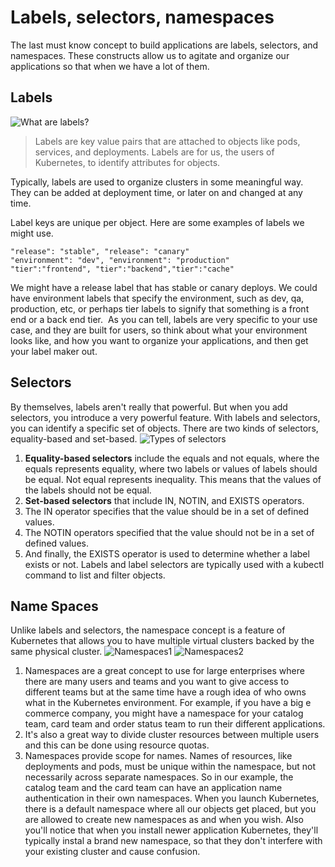 # Labels, selectors, namespaces
The last must know concept to build applications are labels, selectors, and namespaces. These constructs allow us to agitate and organize our applications so that when we have a lot of them.
## Labels
<img src="images/" alt="What are labels?">

> Labels are key value pairs that are attached to objects like pods, services, and deployments. Labels are for us, the users of Kubernetes, to identify attributes for objects.

Typically, labels are used to organize clusters in some meaningful way. They can be added at deployment time, or later on and changed at any time.

Label keys are unique per object. Here are some examples of labels we might use.
```
"release": "stable", "release": "canary"
"environment": "dev", "environment": "production"
"tier":"frontend", "tier":"backend","tier":"cache"
```
We might have a release label that has stable or canary deploys. We could have environment labels that specify the environment, such as dev, qa, production, etc, or perhaps tier labels to signify that something is a front end or a back end tier. 
As you can tell, labels are very specific to your use case, and they are built for users, so think about what your environment looks like, and how you want to organize your applications, and then get your label maker out.
## Selectors
By themselves, labels aren't really that powerful. But when you add selectors, you introduce a very powerful feature. With labels and selectors, you can identify a specific set of objects.
There are two kinds of selectors, equality-based and set-based.
<img src="images/" alt="Types of selectors">
1. **Equality-based selectors** include the equals and not equals, where the equals represents equality, where two labels or values of labels should be equal. Not equal represents inequality. This means that the values of the labels should not be equal.
2. **Set-based selectors** that include IN, NOTIN, and EXISTS operators.
1. The IN operator specifies that the value should be in a set of defined values.
2. The NOTIN operators specified that the value should not be in a set of defined values. 
3. And finally, the EXISTS operator is used to determine whether a label exists or not.
Labels and label selectors are typically used with a kubectl command to list and filter objects.

## Name Spaces
Unlike labels and selectors, the namespace concept is a feature of Kubernetes that allows you to have multiple virtual clusters backed by the same physical cluster.
<img src="images/" alt="Namespaces1">
<img src="images/" alt="Namespaces2">
1. Namespaces are a great concept to use for large enterprises where there are many users and teams and you want to give access to different teams but at the same time have a rough idea of who owns what in the Kubernetes environment. For example, if you have a big e commerce company, you might have a namespace for your catalog team, card team and order status team to run their different applications.
2. It's also a great way to divide cluster resources between multiple users and this can be done using resource quotas. 
3. Namespaces provide scope for names. Names of resources, like deployments and pods, must be unique within the namespace, but not necessarily across separate namespaces. So in our example, the catalog team and the card team can have an application name authentication in their own namespaces. When you launch Kubernetes, there is a default namespace where all our objects get placed, but you are allowed to create new namespaces as and when you wish.
Also you'll notice that when you install newer application Kubernetes, they'll typically instal a brand new namespace, so that they don't interfere with your existing cluster and cause confusion.
